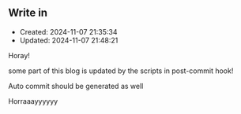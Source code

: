 
## Write in
- Created: 2024-11-07 21:35:34
- Updated: 2024-11-07 21:48:21

Horay!

some part of this blog is updated by the scripts in post-commit hook!

Auto commit should be generated as well

Horraaayyyyyy